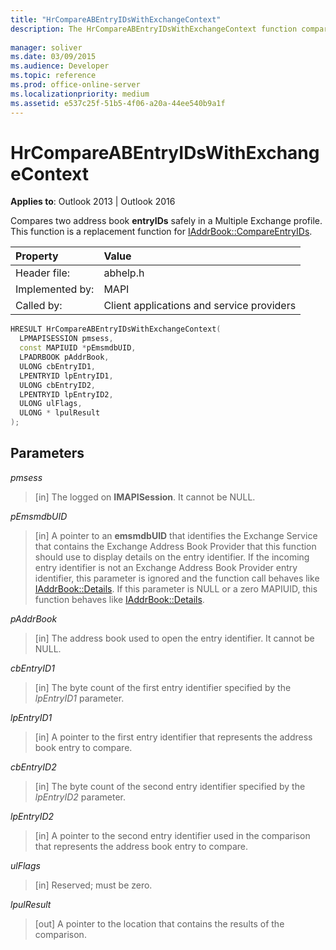 ```yaml
---
title: "HrCompareABEntryIDsWithExchangeContext"
description: The HrCompareABEntryIDsWithExchangeContext function compares two address book entryIDs safely in a Multiple Exchange profile.
 
manager: soliver
ms.date: 03/09/2015
ms.audience: Developer
ms.topic: reference
ms.prod: office-online-server
ms.localizationpriority: medium
ms.assetid: e537c25f-51b5-4f06-a20a-44ee540b9a1f
---
```


# HrCompareABEntryIDsWithExchangeContext

  
  
**Applies to**: Outlook 2013 | Outlook 2016 
  
Compares two address book **entryIDs** safely in a Multiple Exchange profile. This function is a replacement function for [IAddrBook::CompareEntryIDs](iaddrbook-compareentryids.md).
  
|Property |Value |
|:-----|:-----|
|Header file:  <br/> |abhelp.h  <br/> |
|Implemented by:  <br/> |MAPI  <br/> |
|Called by:  <br/> |Client applications and service providers  <br/> |
   
```cpp
HRESULT HrCompareABEntryIDsWithExchangeContext(
  LPMAPISESSION pmsess,
  const MAPIUID *pEmsmdbUID,
  LPADRBOOK pAddrBook,
  ULONG cbEntryID1,
  LPENTRYID lpEntryID1,
  ULONG cbEntryID2,
  LPENTRYID lpEntryID2,
  ULONG ulFlags,
  ULONG * lpulResult
);
```

## Parameters

 _pmsess_
  
> [in] The logged on **IMAPISession**. It cannot be NULL.
    
 _pEmsmdbUID_
  
> [in] A pointer to an **emsmdbUID** that identifies the Exchange Service that contains the Exchange Address Book Provider that this function should use to display details on the entry identifier. If the incoming entry identifier is not an Exchange Address Book Provider entry identifier, this parameter is ignored and the function call behaves like [IAddrBook::Details](iaddrbook-details.md). If this parameter is NULL or a zero MAPIUID, this function behaves like [IAddrBook::Details](iaddrbook-details.md).
    
 _pAddrBook_
  
> [in] The address book used to open the entry identifier. It cannot be NULL.
    
 _cbEntryID1_
  
> [in] The byte count of the first entry identifier specified by the  _lpEntryID1_ parameter. 
    
 _lpEntryID1_
  
> [in] A pointer to the first entry identifier that represents the address book entry to compare.
    
 _cbEntryID2_
  
> [in] The byte count of the second entry identifier specified by the  _lpEntryID2_ parameter. 
    
 _lpEntryID2_
  
> [in] A pointer to the second entry identifier used in the comparison that represents the address book entry to compare.
    
 _ulFlags_
  
> [in] Reserved; must be zero.
    
 _lpulResult_
  
> [out] A pointer to the location that contains the results of the comparison. 
    

